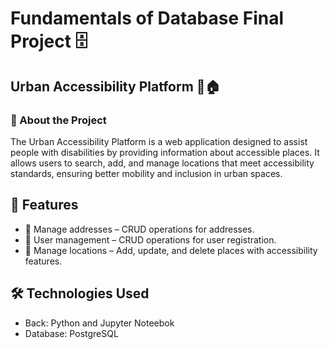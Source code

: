 # Fundamentals of Database Final Project 🗄️
## Urban Accessibility Platform 🦽🏠 
### 📌 About the Project
  The Urban Accessibility Platform is a web application designed to assist people with disabilities by providing information about accessible places. It allows users to search,     add, and manage locations that meet accessibility standards, ensuring better mobility and inclusion in urban spaces.

## 🚀 Features
  - 🔎 Manage addresses – CRUD operations for addresses.
  - 👤 User management – CRUD operations for user registration.
  - 📍 Manage locations – Add, update, and delete places with accessibility features.
## 🛠️ Technologies Used
  - Back: Python and Jupyter Noteebok
  - Database: PostgreSQL
